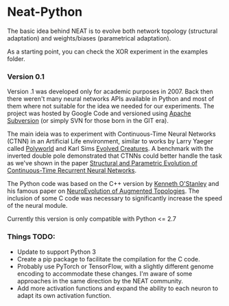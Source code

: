 # Neat-Python
The basic idea behind NEAT is to evolve both network topology (structural adaptation) and weights/biases (parametrical adaptation).

As a starting point, you can check the XOR experiment in the examples folder.

### Version 0.1
Version .1 was developed only for academic purposes in 2007. Back then there weren't many neural networks APIs available in Python and most of them where not suitable for the idea we needed for our experiments. The project was hosted by Google Code and versioned using [Apache Subversion](https://subversion.apache.org) (or simply SVN for those born in the GIT era).

The main ideia was to experiment with Continuous-Time Neural Networks (CTNN) in an Artificial Life environment, similar to works by Larry Yaeger called [Polyworld](https://www.academia.edu/37664413/Evaluating_Topological_Models_of_Neuromodulation_in_Polyworld) and Karl Sims [Evolved Creatures](https://www.karlsims.com/papers/siggraph94.pdf). A benchmark with the inverted double pole demonstrated that CTNNs could better handle the task as we've shown in the paper [Structural and Parametric Evolution of Continuous-Time Recurrent Neural Networks](https://ieeexplore.ieee.org/document/46659123).

The Python code was based on the C++ version by [Kenneth O'Stanley](http://www.cs.ucf.edu/~kstanley/neat.html) and his famous paper on [NeuroEvolution of Augmented Topologies](http://nn.cs.utexas.edu/keyword?stanley:ec02). The inclusion of some C code was necessary to significantly increase the speed of the neural module.

Currently this version is only compatible with Python <= 2.7

### Things TODO:

* Update to support Python 3 
* Create a pip package to facilitate the compilation for the C code.
* Probably use PyTorch or TensorFlow, with a slightly different genome encoding to accommodate these changes. I'm aware of some approaches in the same direction by the NEAT community.
* Add more activation functions and expand the ability to each neuron to adapt its own activation function.
